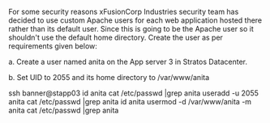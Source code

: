 For some security reasons xFusionCorp Industries security team has decided to use custom Apache users for each web application hosted there rather than its default user. Since this is going to be the Apache user so it shouldn't use the default home directory. Create the user as per requirements given below:


a. Create a user named anita on the App server 3 in Stratos Datacenter.

b. Set UID to 2055 and its home directory to /var/www/anita


ssh banner@stapp03
id anita
cat /etc/passwd |grep anita
useradd -u 2055 anita
cat /etc/passwd |grep anita
id anita
usermod -d /var/www/anita -m anita
cat /etc/passwd |grep anita
